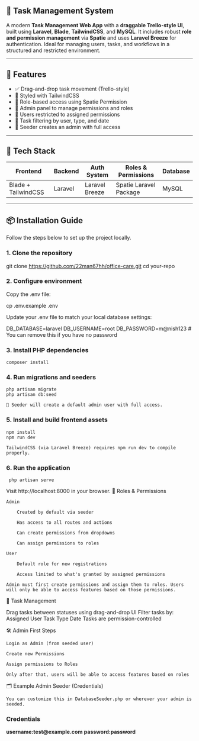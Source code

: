 
<h2>  📝 Task Management System</h2>

A modern **Task Management Web App** with a **draggable Trello-style UI**, built using **Laravel**, **Blade**, **TailwindCSS**, and **MySQL**. It includes robust **role and permission management** via **Spatie** and uses **Laravel Breeze** for authentication. Ideal for managing users, tasks, and workflows in a structured and restricted environment.

---

## 🚀 Features

- ✅ Drag-and-drop task movement (Trello-style)
- 🎨 Styled with TailwindCSS
- 🔐 Role-based access using Spatie Permission
- 👑 Admin panel to manage permissions and roles
- 👤 Users restricted to assigned permissions
- 📂 Task filtering by user, type, and date
- 🧠 Seeder creates an admin with full access

---

## 🧱 Tech Stack

| Frontend             | Backend   | Auth System      | Roles & Permissions   | Database |
|----------------------|-----------|------------------|------------------------|----------|
| Blade + TailwindCSS  | Laravel   | Laravel Breeze   | Spatie Laravel Package | MySQL    |

---

## 📦 Installation Guide

Follow the steps below to set up the project locally.

### 1. Clone the repository

git clone https://github.com/22man67hh/office-care.git
cd your-repo

### 2. Configure environment

Copy the .env file:

cp .env.example .env

Update your .env file to match your local database settings:

DB_DATABASE=laravel
DB_USERNAME=root
DB_PASSWORD=m@nish123 # You can remove this if you have no password

### 3. Install PHP dependencies

    composer install

### 4. Run migrations and seeders

    php artisan migrate
    php artisan db:seed

    🔑 Seeder will create a default admin user with full access.

### 5. Install and build frontend assets

    npm install
    npm run dev

    TailwindCSS (via Laravel Breeze) requires npm run dev to compile properly.

### 6. Run the application

     php artisan serve

Visit http://localhost:8000 in your browser.
🔐 Roles & Permissions

    Admin

        Created by default via seeder

        Has access to all routes and actions

        Can create permissions from dropdowns

        Can assign permissions to roles

    User

        Default role for new registrations

        Access limited to what's granted by assigned permissions

    Admin must first create permissions and assign them to roles. Users will only be able to access features based on those permissions.

🔎 Task Management

 Drag tasks between statuses using drag-and-drop UI
    Filter tasks by:
     Assigned User
     Task Type
       Date
    Tasks are permission-controlled

🛠 Admin First Steps

    Login as Admin (from seeded user)

    Create new Permissions

    Assign permissions to Roles

    Only after that, users will be able to access features based on roles

🗂 Example Admin Seeder (Credentials)

    You can customize this in DatabaseSeeder.php or wherever your admin is seeded.
<h3>Credentials</h3>
<strong>username:test@example.com</strong>
<strong>password:password</strong>

